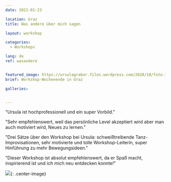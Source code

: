 ```yaml
---
date: 2021-01-23

location: Graz
title: Was andere über mich sagen

layout: workshop

categories:
  - Workshops

lang: de
ref: wasandere


featured_image: https://ursulagraber.files.wordpress.com/2020/10/foto-106.jpg?w=500&fit=crop
brief: Workshop-Wochenende in Graz

galleries:


---
```

"Ursula ist hochprofessionell und ein super Vorbild." <br />

"Sehr empfehlenswert, weil das persönliche Level akzeptiert wird aber man auch motiviert wird, Neues zu lernen."<br />

"Drei Sätze über den Workshop bei Ursula: schweißtreibende Tanz-Improvisationen, sehr motivierte und tolle Workshop-Leiterin, super Hinführung zu mehr Bewegungsideen." <br />

"Dieser Workshop ist absolut empfehlenswert, da er Spaß macht, inspirierend ist und ich mich neu entdecken konnte!"

![](https://ursulagraber.files.wordpress.com/2020/11/dscf4001.jpg?w=300&fit=crop){: .center-image}

